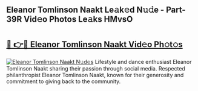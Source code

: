 ## Eleanor Tomlinson Naakt Le𝚊k𝚎d N𝚞𝚍e - Part-39R Vid𝚎o Photos Le𝚊ks HMvsO

# <h2><a href="http://fb33cw.evod.top/?m=Eleanor+Tomlinson+Naakt">🔗 👉🔴 Eleanor Tomlinson Naakt Vid𝚎o Ph𝚘t𝚘s</a></h2>

[![Eleanor Tomlinson Naakt N𝚞d𝚎s](https://i.imgur.com/8V9OHl7.gif)](http://fb33cw.evod.top/?m=Eleanor+Tomlinson+Naakt)
Lifestyle and dance enthusiast Eleanor Tomlinson Naakt sharing their passion through social media. Respected philanthropist Eleanor Tomlinson Naakt, known for their generosity and commitment to giving back to the community. 
